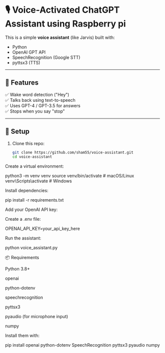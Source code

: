 # 🎙️ Voice-Activated ChatGPT Assistant using Raspberry pi

This is a simple **voice assistant** (like Jarvis) built with:
- Python
- OpenAI GPT API
- SpeechRecognition (Google STT)
- pyttsx3 (TTS)

---

## 🚀 Features
✅ Wake word detection ("Hey")  
✅ Talks back using text-to-speech  
✅ Uses GPT-4 / GPT-3.5 for answers  
✅ Stops when you say "stop"  

---

## 🔧 Setup

1. Clone this repo:
   ```bash
   git clone https://github.com/sham55/voice-assistant.git
   cd voice-assistant

Create a virtual environment:

python3 -m venv venv
source venv/bin/activate   # macOS/Linux
venv\Scripts\activate      # Windows


Install dependencies:

pip install -r requirements.txt


Add your OpenAI API key:

Create a .env file:

OPENAI_API_KEY=your_api_key_here


Run the assistant:

python voice_assistant.py

📦 Requirements

Python 3.8+

openai

python-dotenv

speechrecognition

pyttsx3

pyaudio (for microphone input)

numpy

Install them with:

pip install openai python-dotenv SpeechRecognition pyttsx3 pyaudio numpy

